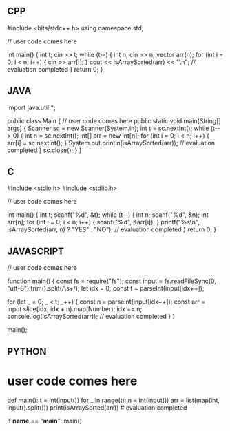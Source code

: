 ## CPP

#include <bits/stdc++.h>
using namespace std;

// user code comes here

int main() {
    int t;
    cin >> t;
    while (t--) {
        int n;
        cin >> n;
        vector<int> arr(n);
        for (int i = 0; i < n; i++) {
            cin >> arr[i];
        }
        cout << isArraySorted(arr) << "\n";
        // evaluation completed
    }
    return 0;
}


## JAVA

import java.util.*;

public class Main {
    // user code comes here
    public static void main(String[] args) {
        Scanner sc = new Scanner(System.in);
        int t = sc.nextInt();
        while (t-- > 0) {
            int n = sc.nextInt();
            int[] arr = new int[n];
            for (int i = 0; i < n; i++) {
                arr[i] = sc.nextInt();
            }
            System.out.println(isArraySorted(arr));
            // evaluation completed
        }
        sc.close();
    }
}


## C

#include <stdio.h>
#include <stdlib.h>

// user code comes here

int main() {
    int t;
    scanf("%d", &t);
    while (t--) {
        int n;
        scanf("%d", &n);
        int arr[n];
        for (int i = 0; i < n; i++) {
            scanf("%d", &arr[i]);
        }
        printf("%s\n", isArraySorted(arr, n) ? "YES" : "NO");
        // evaluation completed
    }
    return 0;
}


## JAVASCRIPT

// user code comes here

function main() {
  const fs = require("fs");
  const input = fs.readFileSync(0, "utf-8").trim().split(/\s+/);
  let idx = 0;
  const t = parseInt(input[idx++]);

  for (let _ = 0; _ < t; _++) {
    const n = parseInt(input[idx++]);
    const arr = input.slice(idx, idx + n).map(Number);
    idx += n;
    console.log(isArraySorted(arr));
    // evaluation completed
  }
}

main();


## PYTHON

# user code comes here

def main():
    t = int(input())
    for _ in range(t):
        n = int(input())
        arr = list(map(int, input().split()))
        print(isArraySorted(arr))
        # evaluation completed

if __name__ == "__main__":
    main()
